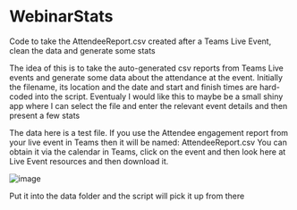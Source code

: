 # WebinarStats
Code to take the AttendeeReport.csv created after a Teams Live Event, clean the data and generate some stats

The idea of this is to take the auto-generated csv reports from Teams Live events and generate some data about the attendance at the event.
Initially the filename, its location and the date and start and finish times are hard-coded into the script. Eventualy I would like this to maybe be a small shiny app where I can select the file and enter the relevant event details and then present a few stats

The data here is a test file.  If you use the Attendee engagement report from your live event in Teams then it will be named:  AttendeeReport.csv 
You can obtain it via the calendar in Teams, click on the event and then look here at Live Event resources and then download it.

![image](https://user-images.githubusercontent.com/103451105/224339648-fba18b0f-fe33-4252-b59d-3914699d845d.png)


Put it into the data folder and the script will pick it up from there
